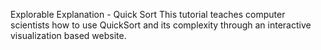 Explorable Explanation - Quick Sort
This tutorial teaches computer scientists how to use QuickSort and its complexity through an interactive visualization based website.



